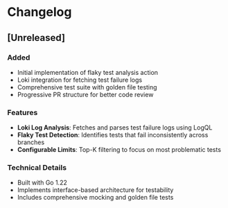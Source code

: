 # Changelog

## [Unreleased]

### Added
- Initial implementation of flaky test analysis action
- Loki integration for fetching test failure logs
- Comprehensive test suite with golden file testing
- Progressive PR structure for better code review

### Features
- **Loki Log Analysis**: Fetches and parses test failure logs using LogQL
- **Flaky Test Detection**: Identifies tests that fail inconsistently across branches
- **Configurable Limits**: Top-K filtering to focus on most problematic tests

### Technical Details
- Built with Go 1.22
- Implements interface-based architecture for testability
- Includes comprehensive mocking and golden file tests